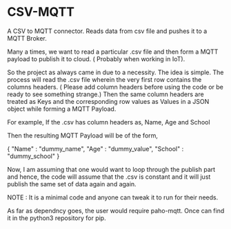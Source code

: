 # CSV-MQTT
A CSV to MQTT connector. Reads data from csv file and pushes it to a MQTT Broker.


Many a times, we want to read a particular .csv file and then form a MQTT payload to publish it to cloud. ( Probably when working in IoT).

So the project as always came in due to a necessity. The idea is simple. The process will read the .csv file wherein the very first row contains the columns headers. ( Please add column headers before using the code or be ready to see something strange.)
Then the same column headers are treated as Keys and the corresponding row values as Values in a JSON object while forming a MQTT Payload.

For example, If the .csv has column headers as, 
Name, Age and School

Then the resulting MQTT Payload will be of the form,

{
  "Name" : "dummy_name",
  "Age" : "dummy_value",
  "School" : "dummy_school"
}

Now, I am assuming that one would want to loop through the publish part and hence, the code will assume that the .csv is constant and it will just publish the same set of data again and again.

NOTE : It is a minimal code and anyone can tweak it to run for their needs.

As far as dependncy goes, the user would require paho-mqtt. Once can find it in the python3 repository for pip.
